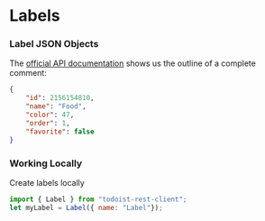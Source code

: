 # Labels

### Label JSON Objects

The [official API documentation](https://developer.todoist.com/rest/v1/#labels) shows us the outline of a complete comment:

```json
{
    "id": 2156154810,
    "name": "Food",
    "color": 47,
    "order": 1,
    "favorite": false
}
```

### Working Locally

Create labels locally

```javascript
import { Label } from "todoist-rest-client";
let myLabel = Label({ name: "Label"});
```
